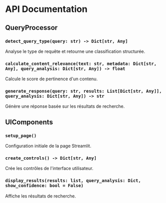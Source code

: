 # API Documentation

## QueryProcessor

### `detect_query_type(query: str) -> Dict[str, Any]`
Analyse le type de requête et retourne une classification structurée.

### `calculate_content_relevance(text: str, metadata: Dict[str, Any], query_analysis: Dict[str, Any]) -> float`
Calcule le score de pertinence d'un contenu.

### `generate_response(query: str, results: List[Dict[str, Any]], query_analysis: Dict[str, Any]) -> str`
Génère une réponse basée sur les résultats de recherche.

## UIComponents

### `setup_page()`
Configuration initiale de la page Streamlit.

### `create_controls() -> Dict[str, Any]`
Crée les contrôles de l'interface utilisateur.

### `display_results(results: list, query_analysis: Dict, show_confidence: bool = False)`
Affiche les résultats de recherche.